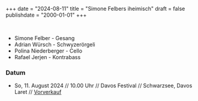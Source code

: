 +++
date = "2024-08-11"
title = "Simone Felbers iheimisch"
draft = false
publishdate = "2000-01-01"
+++

<br>

* Simone Felber - Gesang
* Adrian Würsch - Schwyzerörgeli
* Polina Niederberger - Cello
* Rafael Jerjen - Kontrabass

### Datum

* So, 11. August 2024 // 10.00 Uhr // Davos Festival // Schwarzsee, Davos Laret // [Vorverkauf](https://davosfestival.ch/festival/freie-sicht-aufs-meer-brunchkonzert-13/)
